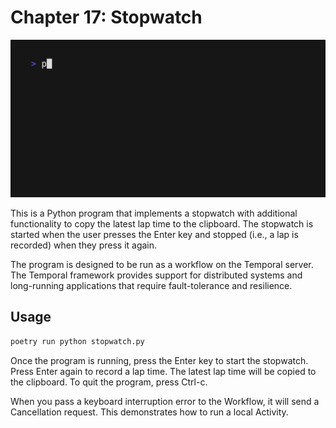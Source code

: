 # Chapter 17: Stopwatch

![Demo of the application](demo.gif)

This is a Python program that implements a stopwatch with additional functionality to copy the latest lap time to the clipboard. The stopwatch is started when the user presses the Enter key and stopped (i.e., a lap is recorded) when they press it again.

The program is designed to be run as a workflow on the Temporal server. The Temporal framework provides support for distributed systems and long-running applications that require fault-tolerance and resilience.

## Usage

```python
poetry run python stopwatch.py
```

Once the program is running, press the Enter key to start the stopwatch. Press Enter again to record a lap time. The latest lap time will be copied to the clipboard. To quit the program, press Ctrl-c.

When you pass a keyboard interruption error to the Workflow, it will send a Cancellation request.
This demonstrates how to run a local Activity.